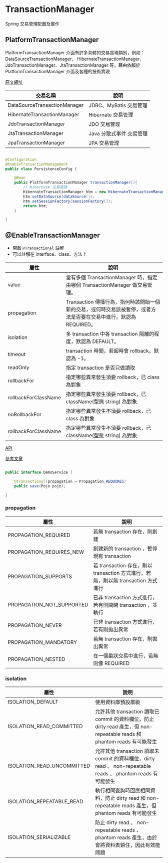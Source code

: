 # TransactionManager

Spring 交易管理配置及實作

## PlatformTransactionManager

PlatformTransactionManager 介面有許多具體的交易實現類別，例如：DataSourceTransactionManager、 HibernateTransactionManager、JdoTransactionManager、JtaTransactionManager 等，藉由依賴於PlatformTransactionManager 介面及各種的技術實現

[原文網址](https://openhome.cc/Gossip/SpringGossip/SpringTransaction.html)

| 交易名稱 | 說明 |
| ---- | ---- | 
| DataSourceTransactionManager | JDBC、MyBatis 交易管理 |
| HibernateTransactionManager | Hibernate 交易管理 |
| JdoTransactionManager | JDO 交易管理 | 
| JtaTransactionManager | Java 分散式事件 交易管理 | 
| JpaTransactionManager | JPA 交易管理 |

```java

@Configuration
@EnableTransactionManagement
public class PersistenceConfig {

    @Bean
    public PlatformTransactionManager transactionManager(){
        // Hibernate 交易管理
        HibernateTransactionManager htm = new HibernateTransactionManager();
        htm.setDataSource(dataSource());
        htm.setSessionFactory(sessionFactory());
        return htm;
    }

}

```

## @EnableTransactionManager

* 開啟 `@Transactional` 註解
* 可以註解在 interface、class、方法上

| 屬性 | 說明 |
| ----- | ----- | 
| value | 當有多個 TransactionManager 時，指定由哪個 TransactionManager 做交易管理。 |
| propagation | Transaction 傳播行為，指何時該開始一個新的交易，或何時交易該被暫停，或者方法是否要在交易中進行。默認為 REQUIRED。 |
| isolation | 多 transaction 中各 transaction 隔離的程度，默認為 DEFAULT。 |
| timeout | transaction 時間，若超時會 rollback。默認為 -1。 |
| readOnly | 指定 transaction 是否只做讀取 |
| rollbackFor | 指定哪些異常發生須要 rollback，已 class 為對象 |
| rollbackForClassName | 指定哪些異常發生須要 rollback，已 className(型態 string) 為對象 |
| noRollbackFor | 指定哪些異常發生不須要 rollback，已 class 為對象 |
| rollbackForClassName | 指定哪些異常發生不須要 rollback，已 className(型態 string) 為對象  |

[API](https://docs.spring.io/spring-framework/docs/current/javadoc-api/org/springframework/transaction/TransactionDefinition.html#getPropagationBehavior--)

[參考文章](https://openhome.cc/Gossip/SpringGossip/TransactionAttribute.html)

```java

public interface DemoService {

    @Transactional(propagation = Propagation.REQUIRES)
    public save(Pojo pojo);

}

```

### propagation

| 屬性 | 說明 |
| ----- | ----- |
| PROPAGATION_REQUIRED | 若無 transaction 存在，則創建 |
| PROPAGATION_REQUIRES_NEW | 創建新的 transaction ，暫停現有 transaction |
| PROPAGATION_SUPPORTS | 若 transaction 存在，則以 transaction 方式進行，若無，則以無 transaction 方式進行 |
| PROPAGATION_NOT_SUPPORTED | 已非 transaction 方式進行，若有則關閉 transaction ，並執行 |
| PROPAGATION_NEVER | 已非 transaction 方式進行，若有則拋出異常 | 
| PROPAGATION_MANDATORY | 若無 transaction 存在，則拋出異常 |
| PROPAGATION_NESTED | 在一個巢狀交易中進行，若無則像 REQUIRED | 

### isolation

| 屬性 | 說明 |
| ----- | ----- |
| ISOLATION_DEFAULT | 使用資料庫預設層級 |
| ISOLATION_READ_COMMITTED | 允許其他 transaction 讀取已 commit 的資料欄位，防止 dirty read 產生，但 non-repeatable reads 和 phantom reads 有可能發生 |
| ISOLATION_READ_UNCOMMITTED | 允許其他 transaction 讀取未 commit 的資料欄位，dirty read 、 non-repeatable reads 、 phantom reads 有可能發生 |
| ISOLATION_REPEATABLE_READ | 執行相同查詢時回應相同資料，防止 dirty read 和 non-repeatable reads 產生，但 phantom reads 有可能發生  |
| ISOLATION_SERIALIZABLE | 防止 dirty read 、 non-repeatable reads 、 phantom reads 產生，由於會將資料表鎖住，因此有效能問題 | 